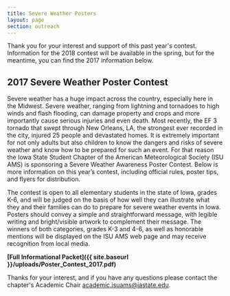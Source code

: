 ```yaml
---
title: Severe Weather Posters
layout: page
section: outreach
---
```


Thank you for your interest and support of this past year's contest. Information for the 2018 contest will be available in the spring, but for the meantime, you can find the 2017 information below.

## 2017 Severe Weather Poster Contest

Severe weather has a huge impact across the country, especially here in the Midwest. Severe weather, ranging from lightning and tornadoes to high winds and flash flooding, can damage property and crops and more importantly cause serious injuries and even death. Most recently, the EF 3 tornado that swept through New Orleans, LA, the strongest ever recorded in the city, injured 25 people and devastated homes. It is extremely important for not only adults but also children to know the dangers and risks of severe weather and know how to be prepared for such an event. For that reason the Iowa State Student Chapter of the American Meteorological Society (ISU AMS) is sponsoring a Severe Weather Awareness Poster Contest​. Below is more information on this year’s contest, including official rules, poster tips, and flyers for distribution. 

The contest is open to all elementary students in the state of Iowa, grades K-6, and will be judged on the basis of how well they can illustrate what they and their families can do to prepare for severe weather events in Iowa. Posters should convey a simple and straightforward message, with legible writing and bright/visible artwork to complement their message. The winners of both categories, grades K-3 and 4-6, as well as honorable mentions will be displayed on the ISU AMS web page and may receive recognition from local media.  

**[Full Informational Packet]({{ site.baseurl }}/uploads/Poster_Contest_2017.pdf)**

Thanks for your interest, and if you have any questions please contact the chapter's Academic Chair [academic.isuams@iastate.edu](mailto:academic.isuams@iastate.edu).